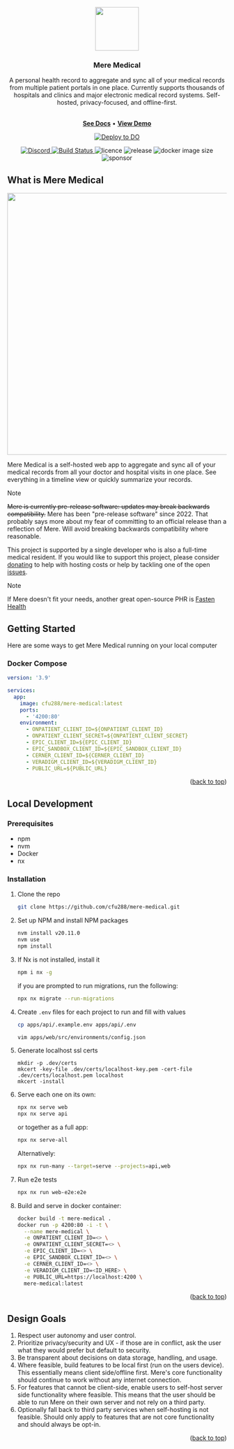 <a name="readme-top"></a>

<div align="center">
  <img src="./images/logo.png" width="100" height="100" />
  <h3 align="center">Mere Medical</h3>
  <p align="center">
    A personal health record to aggregate and sync all of your medical records from multiple patient portals in one place. Currently supports thousands of hospitals and clinics and major electronic medical record systems. Self-hosted, privacy-focused, and offline-first. 
  </p>
</div>

<div align="center">
  <p align="center">
    <br />
    <a href="https://meremedical.co/"><strong>See Docs</strong></a>
    <span> • </span>
    <a href="https://demo.meremedical.co/"><strong>View Demo</strong></a>
  </p>
</div>

<p align="center">
  <a href="https://cloud.digitalocean.com/apps/new?repo=https://github.com/cfu288/mere-medical/tree/main&refcode=f6e0d718edc7">
    <img src="https://www.deploytodo.com/do-btn-blue.svg" alt="Deploy to DO">
  </a>
</p>
<p align="center">
  <a href="https://discord.gg/FjtQ84qADe">
    <img src="https://img.shields.io/badge/Discord-7289DA?style=flat&logo=discord&logoColor=white" alt="Discord">
  </a>
  <a href="https://github.com/cfu288/mere-medical/actions/workflows/staging.yaml">
    <img src="https://img.shields.io/github/actions/workflow/status/cfu288/mere-medical/staging.yaml" alt="Build Status">
  </a>
  <img src="https://img.shields.io/github/license/cfu288/mere-medical.svg" alt="licence">
  <img src="https://img.shields.io/github/v/release/cfu288/mere-medical.svg" alt="release">
  <img src="https://img.shields.io/docker/image-size/cfu288/mere-medical.svg" alt="docker image size">
  <img src="https://img.shields.io/github/sponsors/cfu288" alt="sponsor">
</p>

## What is Mere Medical

<div align="center" >
    <img src="./images/multiscreen.webp" width="600" />
</div>

Mere Medical is a self-hosted web app to aggregate and sync all of your medical records from all your doctor and hospital visits in one place. See everything in a timeline view or quickly summarize your records.

> [!NOTE]  
> ~~Mere is currently pre-release software: updates may break backwards compatibility.~~
> Mere has been "pre-release software" since 2022. That probably says more about my fear of committing to an official release than a reflection of Mere. Will avoid breaking backwards compatibility where reasonable.
>
> This project is supported by a single developer who is also a full-time medical resident. If you would like to support this project, please consider [donating](https://github.com/sponsors/cfu288) to help with hosting costs or help by tackling one of the open [issues](https://github.com/cfu288/mere-medical/issues).

> [!NOTE]
> If Mere doesn't fit your needs, another great open-source PHR is [Fasten Health](https://www.fastenhealth.com/)

## Getting Started

Here are some ways to get Mere Medical running on your local computer

### Docker Compose

```yaml
version: '3.9'

services:
  app:
    image: cfu288/mere-medical:latest
    ports:
      - '4200:80'
    environment:
      - ONPATIENT_CLIENT_ID=${ONPATIENT_CLIENT_ID}
      - ONPATIENT_CLIENT_SECRET=${ONPATIENT_CLIENT_SECRET}
      - EPIC_CLIENT_ID=${EPIC_CLIENT_ID}
      - EPIC_SANDBOX_CLIENT_ID=${EPIC_SANDBOX_CLIENT_ID}
      - CERNER_CLIENT_ID=${CERNER_CLIENT_ID}
      - VERADIGM_CLIENT_ID=${VERADIGM_CLIENT_ID}
      - PUBLIC_URL=${PUBLIC_URL}
```

<p align="right">(<a href="#readme-top">back to top</a>)</p>

## Local Development

### Prerequisites

- npm
- nvm
- Docker
- nx

### Installation

1. Clone the repo

   ```sh
   git clone https://github.com/cfu288/mere-medical.git
   ```

2. Set up NPM and install NPM packages

   ```sh
   nvm install v20.11.0
   nvm use
   npm install
   ```

3. If Nx is not installed, install it

   ```sh
   npm i nx -g
   ```

   if you are prompted to run migrations, run the following:

   ```sh
   npx nx migrate --run-migrations
   ```

4. Create `.env` files for each project to run and fill with values

   ```sh
   cp apps/api/.example.env apps/api/.env
   ```

   ```sh
   vim apps/web/src/environments/config.json
   ```

5. Generate localhost ssl certs

   ```
   mkdir -p .dev/certs
   mkcert -key-file .dev/certs/localhost-key.pem -cert-file .dev/certs/localhost.pem localhost
   mkcert -install
   ```

6. Serve each one on its own:

   ```bash
   npx nx serve web
   npx nx serve api
   ```

   or together as a full app:

   ```bash
   npx nx serve-all
   ```

   Alternatively:

   ```bash
   npx nx run-many --target=serve --projects=api,web
   ```

7. Run e2e tests

   ```bash
   npx nx run web-e2e:e2e
   ```

8. Build and serve in docker container:

   ```bash
   docker build -t mere-medical .
   docker run -p 4200:80 -i -t \
     --name mere-medical \
     -e ONPATIENT_CLIENT_ID=<> \
     -e ONPATIENT_CLIENT_SECRET=<> \
     -e EPIC_CLIENT_ID=<> \
     -e EPIC_SANDBOX_CLIENT_ID=<> \
     -e CERNER_CLIENT_ID=<> \
     -e VERADIGM_CLIENT_ID=<ID_HERE> \
     -e PUBLIC_URL=https://localhost:4200 \
     mere-medical:latest
   ```

<p align="right">(<a href="#readme-top">back to top</a>)</p>

## Design Goals

1. Respect user autonomy and user control.
2. Prioritize privacy/security and UX - if those are in conflict, ask the user what they would prefer but default to security.
3. Be transparent about decisions on data storage, handling, and usage.
4. Where feasible, build features to be local first (run on the users device). This essentially means client side/offline first. Mere's core functionality should continue to work without any internet connection.
5. For features that cannot be client-side, enable users to self-host server side functionality where feasible. This means that the user should be able to run Mere on their own server and not rely on a third party.
6. Optionally fall back to third party services when self-hosting is not feasible. Should only apply to features that are not core functionality and should always be opt-in.

<p align="right">(<a href="#readme-top">back to top</a>)</p>
